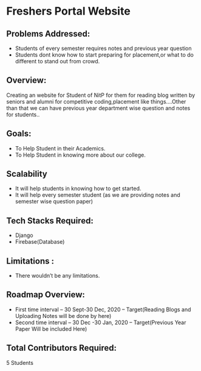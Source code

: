 # Freshers Portal Website


## Problems Addressed:

* Students of every semester requires notes and previous year question<br />
* Students dont know how to start preparing for placement,or what to do different to stand out from crowd.

## Overview:

Creating an website for Student of NitP for them for reading blog written by seniors and alumni for competitive coding,placement like things....Other than that we can have previous year department wise question and notes for students..

## Goals:

* To Help Student in their Academics.<br />
* To Help Student in knowing more about our college.<br />

## Scalability
* It will help students in knowing how to get started.
* It will help every semester student (as we are providing notes and semester wise question  paper)

## Tech Stacks Required:

* Django<br />
* Firebase(Database)

## Limitations :

* There wouldn’t be any limitations.

## Roadmap Overview:

* First time interval – 30 Sept-30 Dec, 2020 – Target(Reading Blogs and Uploading Notes will be done by here)<br />
* Second time interval – 30 Dec -30 Jan, 2020 – Target(Previous Year Paper Will be included Here) <br />

## Total Contributors Required:
5 Students
